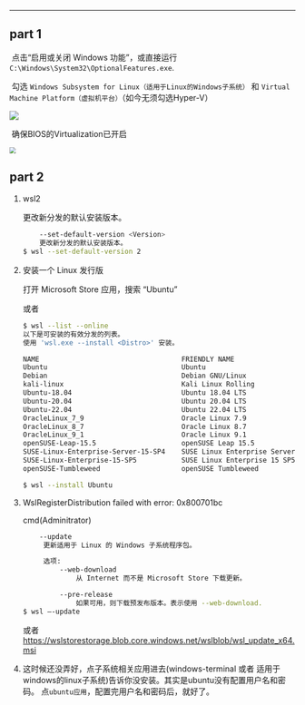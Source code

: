 
---

## part 1

​	点击“启用或关闭 Windows 功能”，或直接运行 `C:\Windows\System32\OptionalFeatures.exe`. 

​	勾选 `Windows Subsystem for Linux（适用于Linux的Windows子系统）` 和 `Virtual Machine Platform（虚拟机平台）`（如今无须勾选Hyper-V）


![](https://cdn.jsdelivr.net/gh/sword4869/pic1@main/images/202406231914789.png)

​	确保BIOS的Virtualization已开启

<img src="https://cdn.jsdelivr.net/gh/sword4869/pic1@main/images/202406231933766.jpg" style="zoom:67%;" />

## part 2

1. wsl2

    更改新分发的默认安装版本。
    ```bash
        --set-default-version <Version>
        更改新分发的默认安装版本。
    $ wsl --set-default-version 2
    ```

2. 安装一个 Linux 发行版

    打开 Microsoft Store 应用，搜索 “Ubuntu”

    或者
    ```bash
    $ wsl --list --online
    以下是可安装的有效分发的列表。
    使用 'wsl.exe --install <Distro>' 安装。

    NAME                                   FRIENDLY NAME
    Ubuntu                                 Ubuntu
    Debian                                 Debian GNU/Linux
    kali-linux                             Kali Linux Rolling
    Ubuntu-18.04                           Ubuntu 18.04 LTS
    Ubuntu-20.04                           Ubuntu 20.04 LTS
    Ubuntu-22.04                           Ubuntu 22.04 LTS
    OracleLinux_7_9                        Oracle Linux 7.9
    OracleLinux_8_7                        Oracle Linux 8.7
    OracleLinux_9_1                        Oracle Linux 9.1
    openSUSE-Leap-15.5                     openSUSE Leap 15.5
    SUSE-Linux-Enterprise-Server-15-SP4    SUSE Linux Enterprise Server 15 SP4
    SUSE-Linux-Enterprise-15-SP5           SUSE Linux Enterprise 15 SP5
    openSUSE-Tumbleweed                    openSUSE Tumbleweed 

    $ wsl --install Ubuntu
    ```

3. WslRegisterDistribution failed with error: 0x800701bc
   
   cmd(Adminitrator)
   ```bash
       --update
        更新适用于 Linux 的 Windows 子系统程序包。
   
        选项:
            --web-download
                从 Internet 而不是 Microsoft Store 下载更新。
   
            --pre-release
                如果可用，则下载预发布版本。表示使用 --web-download.
   $ wsl –-update
   ```
   或者 <https://wslstorestorage.blob.core.windows.net/wslblob/wsl_update_x64.msi>

4. 这时候还没弄好，点子系统相关应用进去(windows-terminal 或者 适用于windows的linux子系统)告诉你没安装。其实是ubuntu没有配置用户名和密码。
   点`ubuntu应用`，配置完用户名和密码后，就好了。